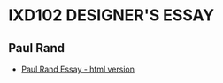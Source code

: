 IXD102 DESIGNER'S ESSAY
=======================

Paul Rand
------------------
- [Paul Rand Essay - html version](https://loosecookie.github.io/designers_essay/paul_rand.html) <br>